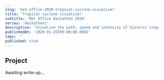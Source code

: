 ```yaml
---
slug: 'met-office-2020-tropical-cyclone-visualiser'
title: 'Tropical cyclone visualiser'
subtitle: 'Met Office Hackathon 2020'
series: 'Hackathons'
description: 'Visualise the path, speed and intensity of historic tropical cyclones'
publishedAt: '2020-01-25T09:00:00.000Z'
tags: ''
published: true
---
```


## Project

Awaiting write-up...
